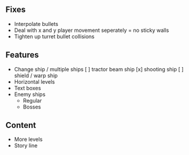 ## Fixes

- Interpolate bullets
- Deal with x and y player movement seperately = no sticky walls
- Tighten up turret bullet collisions

## Features

- Change ship / multiple ships
  [ ] tractor beam ship
  [x] shooting ship
  [ ] shield / warp ship
- Horizontal levels
- Text boxes
- Enemy ships
  - Regular
  - Bosses

## Content

- More levels
- Story line

